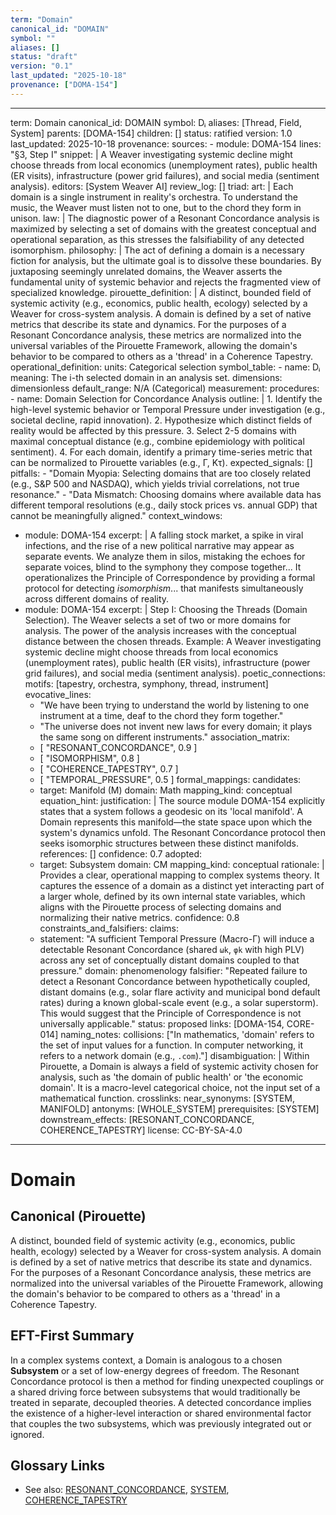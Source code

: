 ```yaml
---
term: "Domain"
canonical_id: "DOMAIN"
symbol: ""
aliases: []
status: "draft"
version: "0.1"
last_updated: "2025-10-18"
provenance: ["DOMA-154"]
---
```


---
term: Domain
canonical_id: DOMAIN
symbol: Dᵢ
aliases: [Thread, Field, System]
parents: [DOMA-154]
children: []
status: ratified
version: 1.0
last_updated: 2025-10-18
provenance:
  sources:
    - module: DOMA-154
      lines: "§3, Step I"
      snippet: |
        A Weaver investigating systemic decline might choose threads from local economics (unemployment rates), public health (ER visits), infrastructure (power grid failures), and social media (sentiment analysis).
  editors: [System Weaver AI]
  review_log: []
triad:
  art: |
    Each domain is a single instrument in reality's orchestra. To understand the music, the Weaver must listen not to one, but to the chord they form in unison.
  law: |
    The diagnostic power of a Resonant Concordance analysis is maximized by selecting a set of domains with the greatest conceptual and operational separation, as this stresses the falsifiability of any detected isomorphism.
  philosophy: |
    The act of defining a domain is a necessary fiction for analysis, but the ultimate goal is to dissolve these boundaries. By juxtaposing seemingly unrelated domains, the Weaver asserts the fundamental unity of systemic behavior and rejects the fragmented view of specialized knowledge.
pirouette_definition: |
  A distinct, bounded field of systemic activity (e.g., economics, public health, ecology) selected by a Weaver for cross-system analysis. A domain is defined by a set of native metrics that describe its state and dynamics. For the purposes of a Resonant Concordance analysis, these metrics are normalized into the universal variables of the Pirouette Framework, allowing the domain's behavior to be compared to others as a 'thread' in a Coherence Tapestry.
operational_definition:
  units: Categorical selection
  symbol_table:
    - name: Dᵢ
      meaning: The i-th selected domain in an analysis set.
      dimensions: dimensionless
      default_range: N/A (Categorical)
  measurement:
    procedures:
      - name: Domain Selection for Concordance Analysis
        outline: |
          1. Identify the high-level systemic behavior or Temporal Pressure under investigation (e.g., societal decline, rapid innovation).
          2. Hypothesize which distinct fields of reality would be affected by this pressure.
          3. Select 2-5 domains with maximal conceptual distance (e.g., combine epidemiology with political sentiment).
          4. For each domain, identify a primary time-series metric that can be normalized to Pirouette variables (e.g., Γ, Kτ).
        expected_signals: []
        pitfalls:
          - "Domain Myopia: Selecting domains that are too closely related (e.g., S&P 500 and NASDAQ), which yields trivial correlations, not true resonance."
          - "Data Mismatch: Choosing domains where available data has different temporal resolutions (e.g., daily stock prices vs. annual GDP) that cannot be meaningfully aligned."
context_windows:
  - module: DOMA-154
    excerpt: |
      A falling stock market, a spike in viral infections, and the rise of a new political narrative may appear as separate events. We analyze them in silos, mistaking the echoes for separate voices, blind to the symphony they compose together... It operationalizes the Principle of Correspondence by providing a formal protocol for detecting *isomorphism*... that manifests simultaneously across different domains of reality.
  - module: DOMA-154
    excerpt: |
      Step I: Choosing the Threads (Domain Selection). The Weaver selects a set of two or more domains for analysis. The power of the analysis increases with the conceptual distance between the chosen threads. Example: A Weaver investigating systemic decline might choose threads from local economics (unemployment rates), public health (ER visits), infrastructure (power grid failures), and social media (sentiment analysis).
poetic_connections:
  motifs: [tapestry, orchestra, symphony, thread, instrument]
  evocative_lines:
    - "We have been trying to understand the world by listening to one instrument at a time, deaf to the chord they form together."
    - "The universe does not invent new laws for every domain; it plays the same song on different instruments."
  association_matrix:
    - [ "RESONANT_CONCORDANCE", 0.9 ]
    - [ "ISOMORPHISM", 0.8 ]
    - [ "COHERENCE_TAPESTRY", 0.7 ]
    - [ "TEMPORAL_PRESSURE", 0.5 ]
formal_mappings:
  candidates:
    - target: Manifold (M)
      domain: Math
      mapping_kind: conceptual
      equation_hint:
      justification: |
        The source module DOMA-154 explicitly states that a system follows a geodesic on its 'local manifold'. A Domain represents this manifold—the state space upon which the system's dynamics unfold. The Resonant Concordance protocol then seeks isomorphic structures between these distinct manifolds.
      references: []
      confidence: 0.7
  adopted:
    - target: Subsystem
      domain: CM
      mapping_kind: conceptual
      rationale: |
        Provides a clear, operational mapping to complex systems theory. It captures the essence of a domain as a distinct yet interacting part of a larger whole, defined by its own internal state variables, which aligns with the Pirouette process of selecting domains and normalizing their native metrics.
      confidence: 0.8
constraints_and_falsifiers:
  claims:
    - statement: "A sufficient Temporal Pressure (Macro-Γ) will induce a detectable Resonant Concordance (shared `ωk`, `φk` with high PLV) across any set of conceptually distant domains coupled to that pressure."
      domain: phenomenology
      falsifier: "Repeated failure to detect a Resonant Concordance between hypothetically coupled, distant domains (e.g., solar flare activity and municipal bond default rates) during a known global-scale event (e.g., a solar superstorm). This would suggest that the Principle of Correspondence is not universally applicable."
      status: proposed
      links: [DOMA-154, CORE-014]
naming_notes:
  collisions: ["In mathematics, 'domain' refers to the set of input values for a function. In computer networking, it refers to a network domain (e.g., `.com`)."]
  disambiguation: |
    Within Pirouette, a Domain is always a field of systemic activity chosen for analysis, such as 'the domain of public health' or 'the economic domain'. It is a macro-level categorical choice, not the input set of a mathematical function.
crosslinks:
  near_synonyms: [SYSTEM, MANIFOLD]
  antonyms: [WHOLE_SYSTEM]
  prerequisites: [SYSTEM]
  downstream_effects: [RESONANT_CONCORDANCE, COHERENCE_TAPESTRY]
license: CC-BY-SA-4.0
---

# Domain

## Canonical (Pirouette)
A distinct, bounded field of systemic activity (e.g., economics, public health, ecology) selected by a Weaver for cross-system analysis. A domain is defined by a set of native metrics that describe its state and dynamics. For the purposes of a Resonant Concordance analysis, these metrics are normalized into the universal variables of the Pirouette Framework, allowing the domain's behavior to be compared to others as a 'thread' in a Coherence Tapestry.

## EFT-First Summary
In a complex systems context, a Domain is analogous to a chosen **Subsystem** or a set of low-energy degrees of freedom. The Resonant Concordance protocol is then a method for finding unexpected couplings or a shared driving force between subsystems that would traditionally be treated in separate, decoupled theories. A detected concordance implies the existence of a higher-level interaction or shared environmental factor that couples the two subsystems, which was previously integrated out or ignored.

## Glossary Links
- See also: [RESONANT_CONCORDANCE](<#>), [SYSTEM](<#>), [COHERENCE_TAPESTRY](<#>)